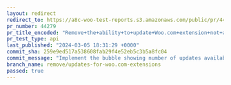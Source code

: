 ```yaml
---
layout: redirect
redirect_to: https://a8c-woo-test-reports.s3.amazonaws.com/public/pr/44279/api/index.html
pr_number: 44279
pr_title_encoded: "Remove+the+ability+to+update+Woo.com+extension+not+available+in+WP.org+plugin+directory"
pr_test_type: api
last_published: "2024-03-05 18:31:29 +0000"
commit_sha: 259e9ed517a538608fab29f4e52eb5c3b5a8fc04
commit_message: "Implement the bubble showing number of updates available on WooCommer…"
branch_name: remove/updates-for-woo.com-extensions
passed: true
---
```

